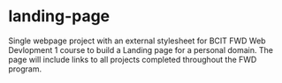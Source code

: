 # landing-page

Single webpage project with an external stylesheet for BCIT FWD Web Devlopment 1 course to build a Landing page for a personal domain.
The page will include links to all projects completed throughout the FWD program.
